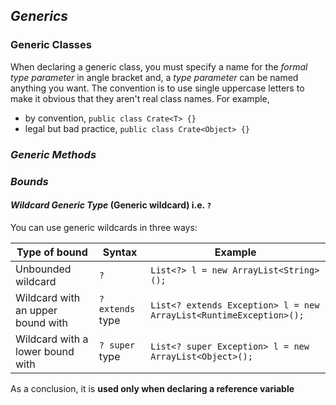 ## *Generics*
### Generic Classes
When declaring a generic class, you must specify a name for the *formal type parameter* in angle bracket and, a *type parameter* can be named anything you want. The convention is to use single uppercase letters to make it obvious that they aren't real class names. For example, 
* by convention, `public class Crate<T> {}`
* legal but bad practice, `public class Crate<Object> {}`

### *Generic Methods*

### *Bounds*
#### *Wildcard Generic Type* (Generic wildcard) i.e. `?`
You can use generic wildcards in three ways:

|Type of bound                     |Syntax           |Example                                                            |
|----------------------------------|-----------------|-------------------------------------------------------------------|
|Unbounded wildcard                |`?`              |`List<?> l = new ArrayList<String>();`                             |      
|Wildcard with an upper bound with |`? extends` type |`List<? extends Exception> l = new ArrayList<RuntimeException>();` |
|Wildcard with a lower bound with  |`? super` type   |`List<? super Exception> l = new ArrayList<Object>();`             |

As a conclusion, it is **used only when declaring a reference variable**
